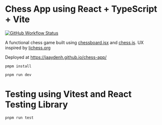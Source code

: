 # Chess App using React + TypeScript + Vite

[![GitHub Workflow Status](https://img.shields.io/github/actions/workflow/status/jaaydenh/chess-app/main.yml)](https://github.com/jaaydenh/chess-app/actions)

A functional chess game built using [chessboard.jsx](https://github.com/willb335/chessboardjsx) and [chess.js](https://github.com/jhlywa/chess.js/). UX inspired by [lichess.org](https://lichess.org/)

Deployed at https://jaaydenh.github.io/chess-app/

```
pmpm install
```
```
pnpm run dev
```

# Testing using Vitest and React Testing Library

```
pnpm run test
```

